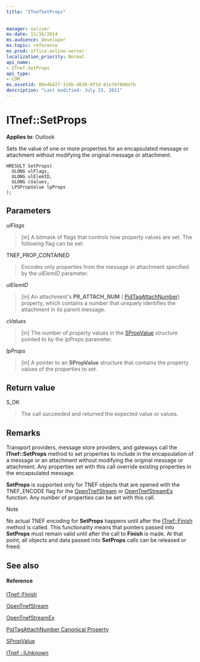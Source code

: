 ```yaml
---
title: "ITnefSetProps"
 
 
manager: soliver
ms.date: 11/16/2014
ms.audience: Developer
ms.topic: reference
ms.prod: office-online-server
localization_priority: Normal
api_name:
- ITnef.SetProps
api_type:
- COM
ms.assetid: 09e4b427-316b-4630-9f3d-81e74f040d7b
description: "Last modified: July 23, 2011"
---
```


# ITnef::SetProps

  
  
**Applies to**: Outlook 
  
Sets the value of one or more properties for an encapsulated message or attachment without modifying the original message or attachment. 
  
```
HRESULT SetProps(
  ULONG ulFlags,
  ULONG ulElemID,
  ULONG cValues,
  LPSPropValue lpProps
);
```

## Parameters

 _ulFlags_
  
> [in] A bitmask of flags that controls how property values are set. The following flag can be set:
    
TNEF_PROP_CONTAINED 
  
> Encodes only properties from the message or attachment specified by the  _ulElemID_ parameter. 
    
 _ulElemID_
  
> [in] An attachment's **PR_ATTACH_NUM** ( [PidTagAttachNumber](pidtagattachnumber-canonical-property.md)) property, which contains a number that uniquely identifies the attachment in its parent message.
    
 _cValues_
  
> [in] The number of property values in the [SPropValue](spropvalue.md) structure pointed to by the  _lpProps_ parameter. 
    
 _lpProps_
  
> [in] A pointer to an **SPropValue** structure that contains the property values of the properties to set. 
    
## Return value

S_OK 
  
> The call succeeded and returned the expected value or values.
    
## Remarks

Transport providers, message store providers, and gateways call the **ITnef::SetProps** method to set properties to include in the encapsulation of a message or an attachment without modifying the original message or attachment. Any properties set with this call override existing properties in the encapsulated message. 
  
 **SetProps** is supported only for TNEF objects that are opened with the TNEF_ENCODE flag for the [OpenTnefStream](opentnefstream.md) or [OpenTnefStreamEx](opentnefstreamex.md) function. Any number of properties can be set with this call. 
  
> [!NOTE]
> No actual TNEF encoding for **SetProps** happens until after the [ITnef::Finish](itnef-finish.md) method is called. This functionality means that pointers passed into **SetProps** must remain valid until after the call to **Finish** is made. At that point, all objects and data passed into **SetProps** calls can be released or freed. 
  
## See also

#### Reference

[ITnef::Finish](itnef-finish.md)
  
[OpenTnefStream](opentnefstream.md)
  
[OpenTnefStreamEx](opentnefstreamex.md)
  
[PidTagAttachNumber Canonical Property](pidtagattachnumber-canonical-property.md)
  
[SPropValue](spropvalue.md)
  
[ITnef : IUnknown](itnefiunknown.md)

